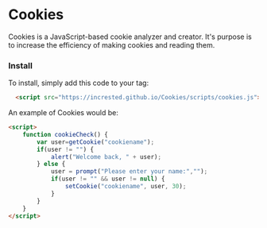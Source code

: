 # Cookies
Cookies is a JavaScript-based cookie analyzer and creator. It's purpose is to increase the efficiency of making cookies and reading them.

### Install
To install, simply add this code to your <head> tag:
```html
  <script src="https://incrested.github.io/Cookies/scripts/cookies.js"></script>
```

An example of Cookies would be:
```html
<script>
	function cookieCheck() {
		var user=getCookie("cookiename");
		if(user != "") {
			alert("Welcome back, " + user);
		} else {
			user = prompt("Please enter your name:","");
			if(user != "" && user != null) {
				setCookie("cookiename", user, 30);
			}
		}
	}
</script>
```
